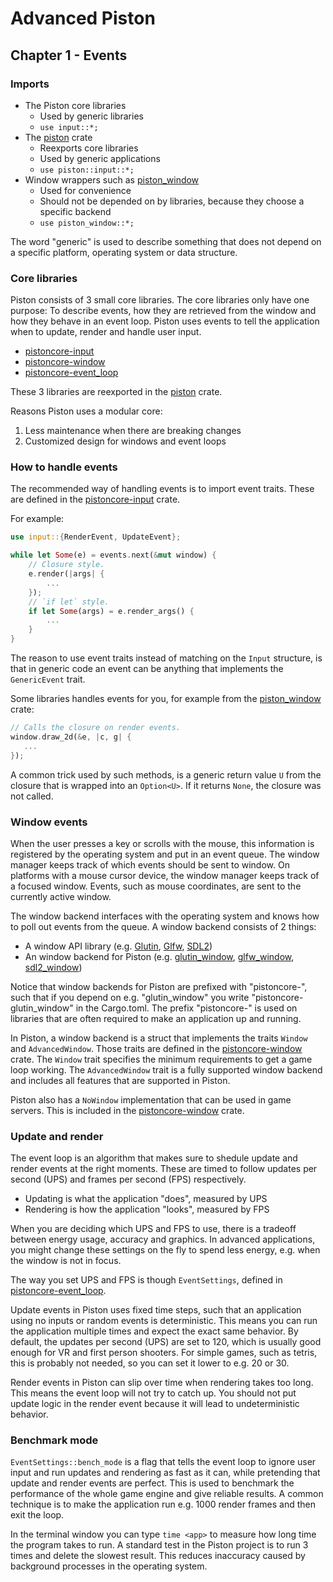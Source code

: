 # Advanced Piston

## Chapter 1 - Events

### Imports

- The Piston core libraries
  - Used by generic libraries
  - `use input::*;`
- The [piston](https://crates.io/crates/piston) crate
  - Reexports core libraries
  - Used by generic applications
  - `use piston::input::*;`
- Window wrappers such as [piston_window](https://crates.io/crates/piston_window)
  - Used for convenience
  - Should not be depended on by libraries, because they choose a specific backend
  - `use piston_window::*;`

The word "generic" is used to describe something that does not depend on a specific platform, operating system or data structure.

### Core libraries

Piston consists of 3 small core libraries.
The core libraries only have one purpose: To describe events, how they are retrieved from the window and how they behave in an event loop.
Piston uses events to tell the application when to update, render and handle user input.

- [pistoncore-input](https://crates.io/crates/pistoncore-input)
- [pistoncore-window](https://crates.io/crates/pistoncore-window)
- [pistoncore-event_loop](https://crates.io/crates/pistoncore-event_loop)

These 3 libraries are reexported in the [piston](https://crates.io/crates/piston) crate.

Reasons Piston uses a modular core:

1. Less maintenance when there are breaking changes
2. Customized design for windows and event loops

### How to handle events

The recommended way of handling events is to import event traits.
These are defined in the [pistoncore-input](https://crates.io/crates/pistoncore-input) crate.

For example:

```rust
use input::{RenderEvent, UpdateEvent};

while let Some(e) = events.next(&mut window) {
    // Closure style.
    e.render(|args| {
        ...
    });
    // `if let` style.
    if let Some(args) = e.render_args() {
        ...
    }
}
```

The reason to use event traits instead of matching on the `Input` structure,
is that in generic code an event can be anything that implements the `GenericEvent` trait.

Some libraries handles events for you, for example from the [piston_window](https://crates.io/crates/piston_window) crate:

```rust
// Calls the closure on render events.
window.draw_2d(&e, |c, g| {
   ...
});
```

A common trick used by such methods, is a generic return value `U` from the closure that is wrapped into an `Option<U>`.
If it returns `None`, the closure was not called.

### Window events

When the user presses a key or scrolls with the mouse,
this information is registered by the operating system and put in an event queue.
The window manager keeps track of which events should be sent to window.
On platforms with a mouse cursor device, the window manager keeps track of a focused window.
Events, such as mouse coordinates, are sent to the currently active window.

The window backend interfaces with the operating system and knows how to poll out
events from the queue.
A window backend consists of 2 things:

- A window API library (e.g. [Glutin](https://crates.io/crates/glutin), [Glfw](https://crates.io/crates/glfw), [SDL2](https://crates.io/crates/sdl2))
- An window backend for Piston (e.g. [glutin_window](https://crates.io/crates/pistoncore-glutin_window), [glfw_window](https://crates.io/crates/pistoncore-glfw_window), [sdl2_window](https://crates.io/crates/pistoncore-sdl2_window))

Notice that window backends for Piston are prefixed with "pistoncore-",
such that if you depend on e.g. "glutin_window" you write "pistoncore-glutin_window" in the Cargo.toml.
The prefix "pistoncore-" is used on libraries that are often required to make an application up and running.

In Piston, a window backend is a struct that implements the traits `Window` and `AdvancedWindow`.
Those traits are defined in the [pistoncore-window](https://crates.io/crates/pistoncore-window) crate.
The `Window` trait specifies the minimum requirements to get a game loop working.
The `AdvancedWindow` trait is a fully supported window backend and includes all features that are supported in Piston.

Piston also has a `NoWindow` implementation that can be used in game servers.
This is included in the [pistoncore-window](https://crates.io/crates/pistoncore-window) crate.

### Update and render

The event loop is an algorithm that makes sure to shedule update and render events at the right moments.
These are timed to follow updates per second (UPS) and frames per second (FPS) respectively.

- Updating is what the application "does", measured by UPS
- Rendering is how the application "looks", measured by FPS

When you are deciding which UPS and FPS to use, there is a tradeoff between energy usage, accuracy and graphics.
In advanced applications, you might change these settings on the fly to spend less energy, e.g. when
the window is not in focus.

The way you set UPS and FPS is though `EventSettings`, defined in [pistoncore-event_loop](https://crates.io/crates/pistoncore-event_loop).

Update events in Piston uses fixed time steps, such that an application using no inputs or random events is deterministic.
This means you can run the application multiple times and expect the exact same behavior.
By default, the updates per second (UPS) are set to 120, which is usually good enough for VR and first person shooters.
For simple games, such as tetris, this is probably not needed, so you can set it lower to e.g. 20 or 30.

Render events in Piston can slip over time when rendering takes too long.
This means the event loop will not try to catch up.
You should not put update logic in the render event because it will lead to undeterministic behavior.

### Benchmark mode

`EventSettings::bench_mode` is a flag that tells the event loop to ignore user input
and run updates and rendering as fast as it can, while pretending that update and render events are perfect.
This is used to benchmark the performance of the whole game engine and give reliable results.
A common technique is to make the application run e.g. 1000 render frames and then exit the loop.

In the terminal window you can type `time <app>` to measure how long time the program takes to run.
A standard test in the Piston project is to run 3 times and delete the slowest result.
This reduces inaccuracy caused by background processes in the operating system.

